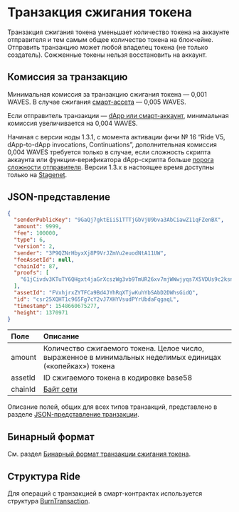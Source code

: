 # Транзакция сжигания токена

Транзакция сжигания токена уменьшает количество токена на аккаунте отправителя и тем самым общее количество токена на блокчейне. Отправить транзакцию может любой владелец токена (не только создатель). Сожженные токены нельзя восстановить на аккаунт.

## Комиссия за транзакцию

Минимальная комиссия за транзакцию сжигания токена — 0,001 WAVES. В случае сжигания [смарт-ассета](/ru/blockchain/token/smart-asset) — 0,005 WAVES.

Если отправитель транзакции — [dApp или смарт-аккаунт](/ru/blockchain/account/dapp), минимальная комиссия увеличивается на 0,004 WAVES. 

Начиная с версии ноды 1.3.1, с момента активации фичи №&nbsp;16 “Ride V5, dApp-to-dApp invocations, Continuations”, дополнительная комиссия 0,004 WAVES требуется только в случае, если сложность скрипта аккаунта или функции-верификатора dApp-скрипта больше [порога сложности отправителя](/ru/ride/limits/). Версии 1.3.x в настоящее время доступны только на [Stagenet](/ru/blockchain/blockchain-network/).

## JSON-представление

```json
{
  "senderPublicKey": "9GaQj7gktEiiS1TTTjGbVjU9bva3AbCiawZ11qFZenBX",
  "amount": 9999,
  "fee": 100000,
  "type": 6,
  "version": 2,
  "sender": "3P9QZNrHbyxXj8P9VrJZmVu2euodNtA11UW",
  "feeAssetId": null,
  "chainId": 87,
  "proofs": [
    "61jCivdv3KTuTY6QHgxt4jaGrXcszWg3vb9TmUR26xv7mjWWwjyqs7X5VDUs9c2ksndaPogmdunHDdjWCuG1GGhh"
  ],
  "assetId": "FVxhjrxZYTFCa9Bd4JYhRqXTjwKuhYbSAbD2DWhsGidQ",
  "id": "csr25XQHT1c965Fg7cY2vJ7XHYVsudPYrUbdaFqgaqL",
  "timestamp": 1548660675277,
  "height": 1370971
}
```

| Поле | Описание |
| :--- | :--- |
| amount | Количество сжигаемого токена. Целое число, выраженное в минимальных неделимых единицах («копейках») токена |
| assetId | ID сжигаемого токена в кодировке base58 |
| chainId | [Байт сети](/ru/blockchain/blockchain-network/#байт-сети) |

Описание полей, общих для всех типов транзакций, представлено в разделе [JSON-представление транзакции](/ru/blockchain/transaction/#json-представление-транзакции).

## Бинарный формат

См. раздел [Бинарный формат транзакции сжигания токена](/ru/blockchain/binary-format/transaction-binary-format/burn-transaction-binary-format).

## Структура Ride

Для операций с транзакцией в смарт-контрактах используется структура [BurnTransaction](/ru/ride/structures/transaction-structures/burn-transaction).
